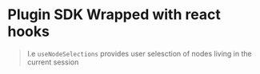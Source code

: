 # Plugin SDK Wrapped with react hooks

> I.e `useNodeSelections` provides user selesction of nodes living in the current session
